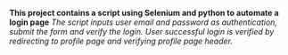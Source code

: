 **This project contains a script using Selenium and python to automate a login page**
_The script inputs user email and password as authentication, submit the form and verify the login._
_User successful login is verified by redirecting to profile page and verifying profile page header._
